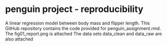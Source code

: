 # penguin project - reproducibility
A linear regression model between body mass and flipper length.
This GitHub repository contains the code provided for penguin_assignment.rmd.
The fig01_report.png is attached 
The data sets data_clean and data_raw are also  attached 
